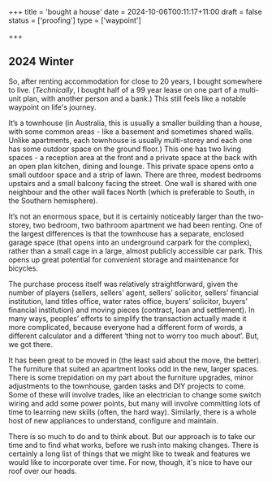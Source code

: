 +++
title = 'bought a house'
date = 2024-10-06T00:11:17+11:00
draft = false
status = ['proofing']
type = ['waypoint']

+++

## 2024 Winter

So, after renting accommodation for close to 20 years, I bought somewhere to live. (_Technically_, I bought half of a 99 year lease on one part of a multi-unit plan, with another person and a bank.) This still feels like a notable waypoint on life's journey.

<!--more-->

It’s a townhouse (in Australia, this is usually a smaller building than a house, with some common areas - like a basement and sometimes shared walls. Unlike apartments, each townhouse is usually multi-storey and each one has some outdoor space on the ground floor.) This one has two living spaces - a reception area at the front and a private space at the back with an open plan kitchen, dining and lounge. This private space opens onto a small outdoor space and a strip of lawn. There are three, modest bedrooms upstairs and a small balcony facing the street. One wall is shared with one neighbour and the other wall faces North (which is preferable to South, in the Southern hemisphere).

It’s not an enormous space, but it is certainly noticeably larger than the two-storey, two bedroom, two bathroom apartment we had been renting. One of the largest differences is that the townhouse has a separate, enclosed garage space (that opens into an underground carpark for the complex), rather than a small cage in a large, almost publicly accessible car park. This opens up great potential for convenient storage and maintenance for bicycles.

The purchase process itself was relatively straightforward, given the number of players (sellers, sellers’ agent, sellers’ solicitor, sellers’ financial institution, land titles office, water rates office, buyers’ solicitor, buyers’ financial institution) and moving pieces (contract, loan and settlement). In many ways, peoples’ efforts to simplify the transaction actually made it more complicated, because everyone had a different form of words, a different calculator and a different ‘thing not to worry too much about’. But, we got there.

It has been great to be moved in (the least said about the move, the better). The furniture that suited an apartment looks odd in the new, larger spaces. There is some trepidation on my part about the furniture upgrades, minor adjustments to the townhouse, garden tasks and DIY projects to come. Some of these will involve trades, like an electrician to change some switch wiring and add some power points, but many will involve committing lots of time to learning new skills (often, the hard way). Similarly, there is a whole host of new appliances to understand, configure and maintain.

There is so much to do and to think about. But our approach is to take our time and to find what works, before we rush into making changes. There is certainly a long list of things that we might like to tweak and features we would like to incorporate over time. For now, though, it's nice to have our roof over our heads.